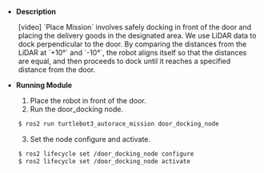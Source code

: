 - **Description**  
<div style="margin-left: 2em;">
[video]  
`Place Mission` involves safely docking in front of the door and placing the delivery goods in the designated area.  
We use LiDAR data to dock perpendicular to the door.
By comparing the distances from the LiDAR at `+10°` and `-10°`, the robot aligns itself so that the distances are equal, and then proceeds to dock until it reaches a specified distance from the door.
</div>

- **Running Module**
<div style="margin-left: 2em;">

1. Place the robot in front of the door.  
2. Run the door_docking node.  
``` bash
$ ros2 run turtlebot3_autorace_mission door_docking_node
```
3. Set the node configure and activate.  
``` bash
$ ros2 lifecycle set /door_docking_node configure
$ ros2 lifecycle set /door_docking_node activate
```
</div>
